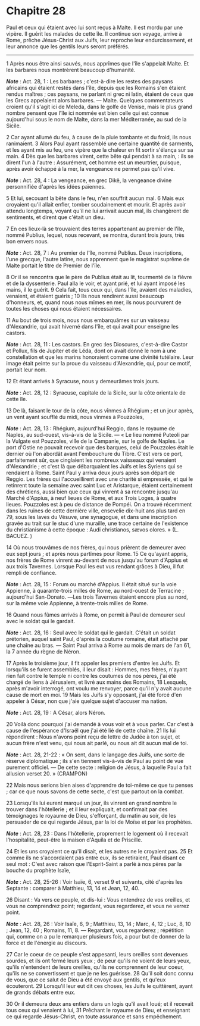 # Chapitre 28

Paul et ceux qui étaient avec lui sont reçus à Malte.
Il est mordu par une vipère.
Il guérit les malades de cette île.
Il continue son voyage, arrive à Rome, prêche Jésus-Christ aux Juifs, leur reproche leur endurcissement, et leur annonce que les gentils leurs seront préférés.

***

1 Après nous être ainsi sauvés, nous apprîmes que l'île s'appelait Malte. Et les barbares nous montrèrent beaucoup d'humanité.

***Note*** :  Act. 28, 1 : Les barbares ; c'est-à-dire les restes des paysans africains qui étaient restés dans l'île, depuis que les Romains s'en étaient rendus maîtres ; ces paysans, ne parlant ni grec ni latin, étaient de ceux que les Grecs appelaient alors barbares. ― Malte. Quelques commentateurs croient qu'il s'agit ici de Meleda, dans le golfe de Venise, mais le plus grand nombre pensent que l'île ici nommée est bien celle qui est connue aujourd'hui sous le nom de Malte, dans la mer Méditerranée, au sud de la Sicile.

2 Car ayant allumé du feu, à cause de la pluie tombante et du froid, ils nous ranimaient. 3 Alors Paul ayant rassemblé une certaine quantité de sarments, et les ayant mis au feu, une vipère que la chaleur en fit sortir s'élança sur sa main. 4 Dès que les barbares virent, cette bête qui pendait à sa main, : ils se dirent l'un à l'autre : Assurément, cet homme est un meurtrier, puisque, après avoir échappé à la mer, la vengeance ne permet pas qu'il vive.

***Note*** :  Act. 28, 4 : La vengeance, en grec Dikê, la vengeance divine personnifiée d'après les idées païennes.

5 Et lui, secouant la bête dans le feu, n'en souffrit aucun mal. 6 Mais eux croyaient qu'il allait enfler, tomber soudainement et mourir. Et après avoir attendu longtemps, voyant qu'il ne lui arrivait aucun mal, ils changèrent de sentiments, et dirent que c'était un dieu.


7 En ces lieux-là se trouvaient des terres appartenant au premier de l'île, nommé Publius, lequel, nous recevant, se montra, durant trois jours, très bon envers nous.

***Note*** :  Act. 28, 7 : Au premier de l'île, nommé Publius. Deux inscriptions, l'une grecque, l'autre latine, nous apprennent que le magistrat suprême de Malte portait le titre de Premier de l'île.

8 Or il se rencontra que le père de Publius était au lit, tourmenté de la fièvre et de la dyssenterie. Paul alla le voir, et ayant prié, et lui ayant imposé les mains, il le guérit. 9 Cela fait, tous ceux qui, dans l'île, avaient des maladies, venaient, et étaient guéris ; 10 Ils nous rendirent aussi beaucoup d'honneurs, et, quand nous nous mîmes en mer, ils nous pourvurent de toutes les choses qui nous étaient nécessaires.


11 Au bout de trois mois, nous nous embarquâmes sur un vaisseau d'Alexandrie, qui avait hiverné dans l'île, et qui avait pour enseigne les castors.

***Note*** :  Act. 28, 11 : Les castors. En grec :les Dioscures, c'est-à-dire Castor et Pollux, fils de Jupiter et de Léda, dont on avait donné le nom à une constellation et que les marins honoraient comme une divinité tutélaire. Leur image était peinte sur la proue du vaisseau d'Alexandrie, qui, pour ce motif, portait leur nom.

12 Et étant arrivés à Syracuse, nous y demeurâmes trois jours.

***Note*** :  Act. 28, 12 : Syracuse, capitale de la Sicile, sur la côte orientale de cette île.

13 De là, faisant le tour de la côte, nous vînmes à Rhégium ; et un jour après, un vent ayant soufflé du midi, nous vînmes à Pouzzoles,

***Note*** :  Act. 28, 13 : Rhégium, aujourd'hui Reggio, dans le royaume de Naples, au sud-ouest, vis-à-vis de la Sicile. ― « Le lieu nommé Puteoli par la Vulgate est Pouzzoles, ville de la Campanie, sur le golfe de Naples. Le port d'Ostie ne pouvait recevoir que des barques, celui de Pouzzoles était le dernier où l'on abordât avant l'embouchure du Tibre. C'est vers ce port, parfaitement sûr, que cinglaient les nombreux vaisseaux qui venaient d'Alexandrie ; et c'est là que débarquaient les Juifs et les Syriens qui se rendaient à Rome. Saint Paul y arriva deux jours après son départ de Reggio. Les frères qui l'accueillirent avec une charité si empressée, et qui le retinrent toute la semaine avec saint Luc et Aristarque, étaient certainement des chrétiens, aussi bien que ceux qui vinrent à sa rencontre jusqu'au Marché d'Appius, à neuf lieues de Rome, et aux Trois Loges, à quatre lieues. Pouzzoles est à peu de distance de Pompéi. On a trouvé récemment dans les ruines de cette dernière ville, ensevelie dix-huit ans plus
tard en 79, sous les laves du Vésuve, une synagogue, et dans une inscription gravée au trait sur le stuc d'une muraille, une trace certaine de l'existence du christianisme à cette époque : Audi christianos, sævos olores. » (L. BACUEZ. )

14 Où nous trouvâmes de nos frères, qui nous prièrent de demeurer avec eux sept jours ; et après nous partîmes pour Rome. 15 Ce qu'ayant appris, nos frères de Rome vinrent au-devant de nous jusqu'au forum d'Appius et aux trois Tavernes. Lorsque Paul les eut vus rendant grâces à Dieu, il fut rempli de confiance.

***Note*** :  Act. 28, 15 : Forum ou marché d'Appius. Il était situé sur la voie Appienne, à quarante-trois milles de Rome, au nord-ouest de Terracine ; aujourd'hui San-Donato. ―Les trois Tavernes étaient encore plus au nord, sur la même voie Appienne, à trente-trois milles de Rome.


16 Quand nous fûmes arrivés à Rome, on permit à Paul de demeurer seul avec le soldat qui le gardait.

***Note*** :  Act. 28, 16 : Seul avec le soldat qui le gardait. C'était un soldat prétorien, auquel saint Paul, d'après la coutume romaine, était attaché par une chaîne au bras. ― Saint Paul arriva à Rome au mois de mars de l'an 61, la 7 année du règne de Néron.


17 Après le troisième jour, il fit appeler les premiers d'entre les Juifs. Et lorsqu'ils se furent assemblés, il leur disait : Hommes, mes frères, n'ayant rien fait contre le temple ni contre les coutumes de nos pères, j'ai été chargé de liens à Jérusalem, et livré aux mains des Romains, 18 Lesquels, après m'avoir interrogé, ont voulu me renvoyer, parce qu'il n'y avait aucune cause de mort en moi. 19 Mais les Juifs s'y opposant, j'ai été forcé d'en appeler à César, non que j'aie quelque sujet d'accuser ma nation.

***Note*** :  Act. 28, 19 : A César, alors Néron.

20 Voilà donc pourquoi j'ai demandé à vous voir et à vous parler. Car c'est à cause de l'espérance d'Israël que j'ai été lié de cette chaîne. 21 Ils lui répondirent : Nous n'avons point reçu de lettre de Judée à ton sujet, et aucun frère n'est venu, qui nous ait parlé, ou nous ait dit aucun mal de toi.

***Note*** :  Act. 28, 21-22 : « On sent, dans le langage des Juifs, une sorte de réserve diplomatique ; ils s'en tiennent vis-à-vis de Paul au point de vue purement officiel. ― De cette secte : religion de Jésus, à laquelle Paul a fait allusion verset 20. » (CRAMPON)

22 Mais nous serions bien aises d'apprendre de toi-même ce que tu penses ; car ce que nous savons de cette secte, c'est que partout on la combat.


23 Lorsqu'ils lui eurent marqué un jour, ils vinrent en grand nombre le trouver dans l'hôtellerie ; et il leur expliquait, et confirmait par des témoignages le royaume de Dieu, s'efforçant, du matin au soir, de les persuader de ce qui regarde Jésus, par la loi de Moïse et par les prophètes.

***Note*** :  Act. 28, 23 : Dans l'hôtellerie, proprement le logement où il recevait l'hospitalité, peut-être la maison d'Aquila et de Priscille.

24 Et les uns croyaient ce qu'il disait, et les autres ne le croyaient pas. 25 Et comme ils ne s'accordaient pas entre eux, ils se retiraient, Paul disant ce seul mot : C'est avec raison que l'Esprit-Saint a parlé à nos pères par la bouche du prophète Isaïe,

***Note*** :  Act. 28, 25-26 : Voir Isaïe, 6, verset 9 et suivants, cité d'après les Septante : comparer à Matthieu, 13, 14 et Jean, 12, 40.

26 Disant : Va vers ce peuple, et dis-lui : Vous entendrez de vos oreilles, et vous ne comprendrez point; regardant, vous regarderez, et vous ne verrez point.

***Note*** :  Act. 28, 26 : Voir Isaïe, 6, 9 ; Matthieu, 13, 14 ; Marc, 4, 12 ; Luc, 8, 10 ; Jean, 12, 40 ; Romains, 11, 8. ― Regardant, vous regarderez ; répétition qui, comme on a pu le remarquer plusieurs fois, a pour but de donner de la force et de l'énergie au discours.

27 Car le coeur de ce peuple s'est appesanti, leurs oreilles sont devenues sourdes, et ils ont fermé leurs yeux ; de peur qu'ils ne voient de leurs yeux, qu'ils n'entendent de leurs oreilles, qu'ils ne comprennent de leur coeur, qu'ils ne se convertissent et que je ne les guérisse. 28 Qu'il soit donc connu de vous, que ce salut de Dieu a été envoyé aux gentils, et qu'eux écouteront. 29 Lorsqu'il leur eut dit ces choses, les Juifs le quittèrent, ayant de grands débats entre eux.


30 Or il demeura deux ans entiers dans un logis qu'il avait loué; et il recevait tous ceux qui venaient à lui, 31 Prêchant le royaume de Dieu, et enseignant ce qui regarde Jésus-Christ, en toute assurance et sans empêchement.
